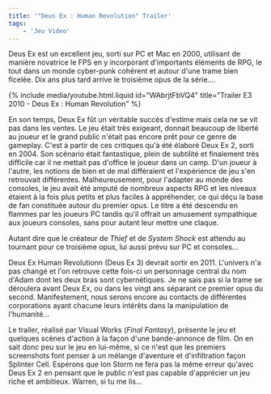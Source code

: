 ```yaml
---
title: '"Deus Ex : Human Revolution" Trailer'
tags:
    - 'Jeu Video'
---
```


Deus Ex est un excellent jeu, sorti sur PC et Mac en 2000, utilisant de manière
novatrice le FPS en y incorporant d'importants éléments de RPG, le tout dans un
monde cyber-punk cohérent et autour d'une trame bien ficelée. Dix ans plus tard
arrive le troisième opus de la série….

<!-- more -->

{% include media/youtube.html.liquid id="WAbrjtFbVQ4" title="Trailer E3 2010 - Deus Ex : Human Revolution" %}

En son temps, Deux Ex fût un véritable succès d'estime mais cela ne se vit pas
dans les ventes. Le jeu était très exigeant, donnait beaucoup de liberté au
joueur et le grand public n'était pas encore prêt pour ce genre de gameplay.
C'est à partir de ces critiques qu'à été élaboré Deux Ex 2, sorti en 2004\. Son
scénario était fantastique, plein de subtilité et finalement très difficile car
il ne mettait pas d'office le joueur dans un camp. D'un joueur à l'autre, les
notions de bien et de mal différaient et l'expérience de jeu s'en retrouvait
différentes. Malheureusement, pour l'adapter au monde des consoles, le jeu avait
été amputé de nombreux aspects RPG et les niveaux étaient à la fois plus petits
et plus faciles à appréhender, ce qui déçu la base de fan constituée autour du
premier opus. Le titre a été descendu en flammes par les joueurs PC tandis qu'il
offrait un amusement sympathique aux joueurs consoles, sans pour autant leur
mettre une claque.

Autant dire que le créateur de _Thief_ et de _System Shock_ est attendu au
tournant pour ce troisième opus, lui aussi prévu sur PC et consoles…

Deux Ex Human Revolutionn (Deus Ex 3) devrait sortir en 2011\. L'univers n'a pas
changé et l'on retrouve cette fois-ci un personnage central du nom d'Adam dont
les deux bras sont cybernétiques. Je ne sais pas si la trame se déroulera avant
Deux Ex, ou dans les vingt ans séparant ce premier opus du second.
Manifestement, nous serons encore au contacts de différentes corporations ayant
chacune leurs intérêts dans la manipulation de l'humanité…

Le trailer, réalisé par Visual Works (_Final Fantasy_), présente le jeu et
quelques scènes d'action à la façon d'une bande-annonce de film. On en sait donc
peu sur le jeu en lui-même, si ce n'est que les premiers screenshots font penser
à un mélange d'aventure et d'infiltration façon Splinter Cell. Espérons que Ion
Storm ne fera pas la même erreur qu'avec Deus Ex 2 en pensant que le public
n'est pas capable d'apprécier un jeu riche et ambitieux. Warren, si tu me lis…
